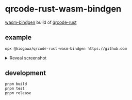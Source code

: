 # qrcode-rust-wasm-bindgen

[wasm-bindgen](https://github.com/rustwasm/wasm-bindgen) build of [qrcode-rust](https://github.com/kennytm/qrcode-rust)

## example

```sh
npx @hiogawa/qrcode-rust-wasm-bindgen https://github.com
```

<details><summary>Reveal screenshot</summary>

![image](https://github.com/hi-ogawa/qrcode-rust-wasm-bindgen/assets/4232207/92334169-6d4a-43db-bd06-1c5ef45104a4)

</details>

## development

```sh
pnpm build
pnpm test
pnpm release
```
